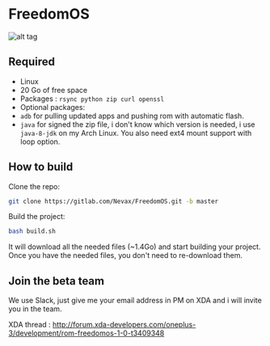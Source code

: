 # FreedomOS 

![alt tag](https://raw.githubusercontent.com/Nevax07/FreedomOS/op3/banner_small.png)

## Required
- Linux
- 20 Go of free space
- Packages : `rsync python zip curl openssl`
- Optional packages:
- `adb` for pulling updated apps and pushing rom with automatic flash.
- `java` for signed the zip file, i don't know which version is needed, i use `java-8-jdk` on my Arch Linux.
You also need ext4 mount support with loop option.

## How to build

Clone the repo:
```bash
git clone https://gitlab.com/Nevax/FreedomOS.git -b master
```
Build the project:
```bash
bash build.sh
```

It will download all the needed files (~1.4Go) and start building your project.
Once you have the needed files, you don't need to re-download them.

## Join the beta team
We use Slack, just give me your email address in PM on XDA and i will invite you in the team.

XDA thread : http://forum.xda-developers.com/oneplus-3/development/rom-freedomos-1-0-t3409348
